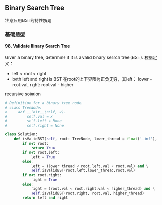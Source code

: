 ## Binary Search Tree

注意应用BST的特性解题

### 基础题型

#### 98. Validate Binary Search Tree

Given a binary tree, determine if it is a valid binary search tree (BST).
 根据定义：
 - left < root < right
 - both left and right is BST
 在root的上下界限为正负无穷，其left： lower - root.val, right: root.val - higher
 
 recursive solution
 
```python 
# Definition for a binary tree node.
# class TreeNode:
#     def __init__(self, x):
#         self.val = x
#         self.left = None
#         self.right = None

class Solution:
    def isValidBST(self, root: TreeNode, lower_thread = float('-inf'), higher_thread = float('inf')) -> bool:
        if not root:
            return True
        if not root.left:
            left = True
        else:
            left = (lower_thread < root.left.val < root.val) and \
            self.isValidBST(root.left,lower_thread,root.val)
        if not root.right:
            right = True
        else:
            right = (root.val < root.right.val < higher_thread) and \
            self.isValidBST(root.right, root.val, higher_thread)
        return left and right
```

